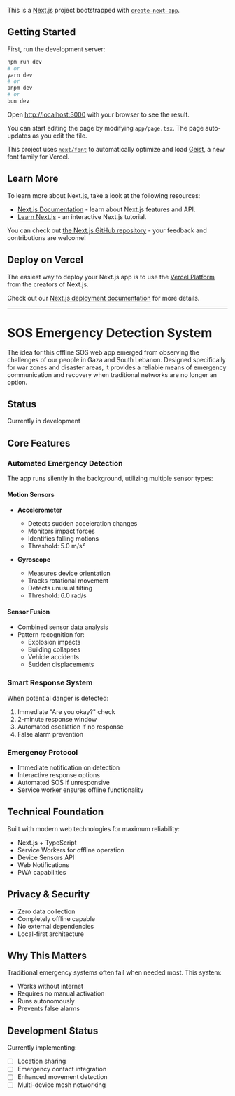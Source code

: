 This is a [Next.js](https://nextjs.org) project bootstrapped with [`create-next-app`](https://nextjs.org/docs/app/api-reference/cli/create-next-app).

## Getting Started

First, run the development server:

```bash
npm run dev
# or
yarn dev
# or
pnpm dev
# or
bun dev
```

Open [http://localhost:3000](http://localhost:3000) with your browser to see the result.

You can start editing the page by modifying `app/page.tsx`. The page auto-updates as you edit the file.

This project uses [`next/font`](https://nextjs.org/docs/app/building-your-application/optimizing/fonts) to automatically optimize and load [Geist](https://vercel.com/font), a new font family for Vercel.

## Learn More

To learn more about Next.js, take a look at the following resources:

- [Next.js Documentation](https://nextjs.org/docs) - learn about Next.js features and API.
- [Learn Next.js](https://nextjs.org/learn) - an interactive Next.js tutorial.

You can check out [the Next.js GitHub repository](https://github.com/vercel/next.js) - your feedback and contributions are welcome!

## Deploy on Vercel

The easiest way to deploy your Next.js app is to use the [Vercel Platform](https://vercel.com/new?utm_medium=default-template&filter=next.js&utm_source=create-next-app&utm_campaign=create-next-app-readme) from the creators of Next.js.

Check out our [Next.js deployment documentation](https://nextjs.org/docs/app/building-your-application/deploying) for more details.

---

# SOS Emergency Detection System

The idea for this offline SOS web app emerged from observing the challenges of our people in Gaza and South Lebanon. Designed specifically for war zones and disaster areas, it provides a reliable means of emergency communication and recovery when traditional networks are no longer an option.

## Status

Currently in development 

## Core Features

### Automated Emergency Detection

The app runs silently in the background, utilizing multiple sensor types:

#### Motion Sensors
- **Accelerometer**
  - Detects sudden acceleration changes
  - Monitors impact forces
  - Identifies falling motions
  - Threshold: 5.0 m/s²

- **Gyroscope**
  - Measures device orientation
  - Tracks rotational movement
  - Detects unusual tilting
  - Threshold: 6.0 rad/s

#### Sensor Fusion
- Combined sensor data analysis
- Pattern recognition for:
  - Explosion impacts
  - Building collapses
  - Vehicle accidents
  - Sudden displacements

### Smart Response System

When potential danger is detected:
1. Immediate "Are you okay?" check
2. 2-minute response window
3. Automated escalation if no response
4. False alarm prevention

### Emergency Protocol
- Immediate notification on detection
- Interactive response options
- Automated SOS if unresponsive
- Service worker ensures offline functionality

## Technical Foundation

Built with modern web technologies for maximum reliability:
- Next.js + TypeScript
- Service Workers for offline operation
- Device Sensors API
- Web Notifications
- PWA capabilities

## Privacy & Security

- Zero data collection
- Completely offline capable
- No external dependencies
- Local-first architecture

## Why This Matters

Traditional emergency systems often fail when needed most. This system:
- Works without internet
- Requires no manual activation
- Runs autonomously
- Prevents false alarms

## Development Status

Currently implementing:
- [ ] Location sharing
- [ ] Emergency contact integration
- [ ] Enhanced movement detection
- [ ] Multi-device mesh networking
